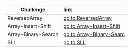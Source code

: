 |Challenge |   link    |
|-----------|:-----------
|ReversedArray|[go to ReversedArray](https://bashar-owainat.github.io/data-structures-and-algorithms/ReverseArray/reversedArray)
|Array-Insert-Shift|[go to Array-Insert-Shift](https://bashar-owainat.github.io/data-structures-and-algorithms/array-insert-shift/ArrayInsertWhiteboard)
|Array-Binary-Search|[go to Array-Binary-Searc](https://bashar-owainat.github.io/data-structures-and-algorithms/array-binary-search/BinarySearchWhiteboard)
|SLL|[go to SLL](https://bashar-owainat.github.io/data-structures-and-algorithms/Linked-lists/LinkedList/SLLReadMe)

